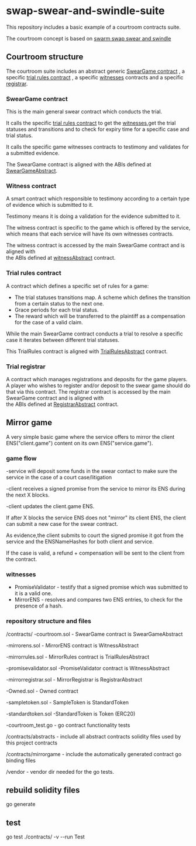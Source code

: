 # swap-swear-and-swindle-suite

This repository includes a basic example of a courtroom contracts suite.

The courtroom concept is based on [swarm swap swear and swindle](http://swarm-gateways.net/bzz:/theswarm.eth/ethersphere/orange-papers/1/sw%5E3.pdf)

## Courtroom structure

The courtroom suite includes an abstract generic [SwearGame contract](#sweargame-contract) , a specific [trial rules contract](#trial-rules-contract) , a specific [witnesses](#witness-contract) contracts and a specific [registrar](#trial-registrar).

### SwearGame contract

This is the main general swear contract which conducts the trial.

It calls the specific [trial rules contract](#trial-rules-contract) to get the [witnesses](#witness-contract),get the trial statuses and transitions
and to check for expiry time for a specific case and trial status.

It calls the specific game witnesses contracts to testimony and validates for a submitted evidence.

The SwearGame contract is aligned with the ABIs defined at [SwearGameAbstract](contracts/abstracts/courtroomAbstract.sol).

### Witness contract

 A smart contract which responsible to testimony according to a certain type of evidence which is submitted to it.

 Testimony means it is doing a validation for the evidence submitted to it.  

 The witness contract is specific to the game which is offered by the service,
 which means that each service will have its own witnesses contracts.

 The witness contract is accessed by the main SwearGame contract and is aligned with  
 the ABIs defined at [witnessAbstract](contracts/abstracts/witnessAbstract.sol) contract.


### Trial rules contract

A contract which defines a specific set of rules for a game:

- The trial statuses transitions map. A scheme which defines the transition from a certain status to the next one.
- Grace periods for each trial status.
- The reward which will be transferred to the plaintiff as a compensation for the case of a valid claim.

While the main SwearGame contract conducts a trial to resolve a specific case it iterates between different trial statuses.

This TrialRules contract is aligned with [TrialRulesAbstract](contracts/abstracts/trialrulesabstract.sol) contract.

### Trial registrar

A contract which manages registrations and deposits for the game players.
A player who wishes to register and/or deposit to the swear game should do that via this contract.
The registrar contract is accessed by the main SwearGame contract and is aligned with  
the ABIs defined at [RegistrarAbstract](contracts/abstracts/registrarabstract.sol) contract.


## Mirror game
A very simple basic game where the service offers to mirror the client ENS("client.game") content on its own ENS("service.game").

### game flow
-service will deposit some funds in the swear contact to make sure the service in the case of a court case/litigation

-client receives a signed promise from the service to mirror its ENS during the next X blocks.

-client updates the client.game ENS.

If after X blocks the service ENS does not "mirror" its client ENS, the client can submit a new case for the swear contract.

As evidence,the client submits to court the signed promise it got from the service and the ENSNameHashes for both client and service.

If the case is valid, a refund + compensation will be sent to the client from the contract.

### witnesses
 - PromiseValidator - testify that a signed promise which was submitted to it is a valid one.
 - MirrorENS        - resolves and compares two ENS entries, to check for the presence of a hash.


### repository structure and files
 /contracts/
 -courtroom.sol - SwearGame contract is SwearGameAbstract

 -mirrorens.sol - MirrorENS contract is WitnessAbstract

 -mirrorrules.sol - MirrorRules contract is TrialRulesAbstract

 -promisevalidator.sol -PromiseValidator contract is WitnessAbstract

 -mirrorregistrar.sol - MirrorRegistrar is RegistrarAbstract

 -Owned.sol -  Owned contract

 -sampletoken.sol -  SampleToken is StandardToken

 -standardtoken.sol -StandardToken is Token (ERC20)

 -courtroom_test.go - go contract functionality tests

 /contracts/abstracts - include all abstract contracts solidity files used by this project contracts

 /contracts/mirrorgame - include the automatically generated contract go binding files

 /vendor     - vendor dir needed for the go tests.

## rebuild solidity files
 go generate
## test
go test ./contracts/ -v --run Test
